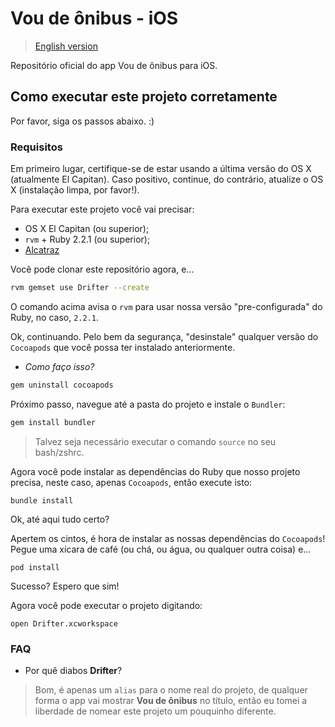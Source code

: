 # Vou de ônibus - iOS

> [English version](/README.md)

Repositório oficial do app Vou de ônibus para iOS.

## Como executar este projeto corretamente

Por favor, siga os passos abaixo. :)

### Requisitos

Em primeiro lugar, certifique-se de estar usando a última versão do OS X (atualmente El Capitan). Caso positivo, continue, do contrário, atualize o OS X (instalação limpa, por favor!).

Para executar este projeto você vai precisar:

* OS X El Capitan (ou superior);
* `rvm` + Ruby 2.2.1 (ou superior);
* [Alcatraz](http://alcatraz.io/)

Você pode clonar este repositório agora, e...

```bash
rvm gemset use Drifter --create
```

O comando acima avisa o `rvm` para usar nossa versão "pre-configurada" do Ruby, no caso, `2.2.1`.

Ok, continuando. Pelo bem da segurança, "desinstale" qualquer versão do `Cocoapods` que você possa ter instalado anteriormente.

- *Como faço isso?*

```bash
gem uninstall cocoapods
```

Próximo passo, navegue até a pasta do projeto e instale o `Bundler`:

```bash
gem install bundler
```

> Talvez seja necessário executar o comando `source` no seu bash/zshrc.

Agora você pode instalar as dependências do Ruby que nosso projeto precisa, neste caso, apenas `Cocoapods`, então execute isto:

```
bundle install
```

Ok, até aqui tudo certo?

Apertem os cintos, é hora de instalar as nossas dependências do `Cocoapods`! Pegue uma xícara de café (ou chá, ou água, ou qualquer outra coisa) e...

```
pod install
```

Sucesso? Espero que sim!

Agora você pode executar o projeto digitando:

```
open Drifter.xcworkspace
```

### FAQ

- Por quê diabos **Drifter**?

> Bom, é apenas um `alias` para o nome real do projeto, de qualquer forma o app vai mostrar **Vou de ônibus** no título, então eu tomei a liberdade de nomear este projeto um pouquinho diferente.

